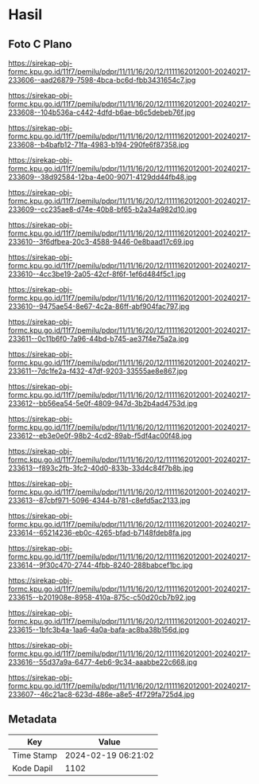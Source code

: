 # Hasil

## Foto C Plano

https://sirekap-obj-formc.kpu.go.id/11f7/pemilu/pdpr/11/11/16/20/12/1111162012001-20240217-233606--aad26879-7598-4bca-bc6d-fbb3431654c7.jpg

https://sirekap-obj-formc.kpu.go.id/11f7/pemilu/pdpr/11/11/16/20/12/1111162012001-20240217-233608--104b536a-c442-4dfd-b6ae-b6c5debeb76f.jpg

https://sirekap-obj-formc.kpu.go.id/11f7/pemilu/pdpr/11/11/16/20/12/1111162012001-20240217-233608--b4bafb12-71fa-4983-b194-290fe6f87358.jpg

https://sirekap-obj-formc.kpu.go.id/11f7/pemilu/pdpr/11/11/16/20/12/1111162012001-20240217-233609--38d92584-12ba-4e00-9071-4129dd44fb48.jpg

https://sirekap-obj-formc.kpu.go.id/11f7/pemilu/pdpr/11/11/16/20/12/1111162012001-20240217-233609--cc235ae8-d74e-40b8-bf65-b2a34a982d10.jpg

https://sirekap-obj-formc.kpu.go.id/11f7/pemilu/pdpr/11/11/16/20/12/1111162012001-20240217-233610--3f6dfbea-20c3-4588-9446-0e8baad17c69.jpg

https://sirekap-obj-formc.kpu.go.id/11f7/pemilu/pdpr/11/11/16/20/12/1111162012001-20240217-233610--4cc3be19-2a05-42cf-8f6f-1ef6d484f5c1.jpg

https://sirekap-obj-formc.kpu.go.id/11f7/pemilu/pdpr/11/11/16/20/12/1111162012001-20240217-233610--9475ae54-8e67-4c2a-86ff-abf904fac797.jpg

https://sirekap-obj-formc.kpu.go.id/11f7/pemilu/pdpr/11/11/16/20/12/1111162012001-20240217-233611--0c11b6f0-7a96-44bd-b745-ae37f4e75a2a.jpg

https://sirekap-obj-formc.kpu.go.id/11f7/pemilu/pdpr/11/11/16/20/12/1111162012001-20240217-233611--7dc1fe2a-f432-47df-9203-33555ae8e867.jpg

https://sirekap-obj-formc.kpu.go.id/11f7/pemilu/pdpr/11/11/16/20/12/1111162012001-20240217-233612--bb56ea54-5e0f-4809-947d-3b2b4ad4753d.jpg

https://sirekap-obj-formc.kpu.go.id/11f7/pemilu/pdpr/11/11/16/20/12/1111162012001-20240217-233612--eb3e0e0f-98b2-4cd2-89ab-f5df4ac00f48.jpg

https://sirekap-obj-formc.kpu.go.id/11f7/pemilu/pdpr/11/11/16/20/12/1111162012001-20240217-233613--f893c2fb-3fc2-40d0-833b-33d4c84f7b8b.jpg

https://sirekap-obj-formc.kpu.go.id/11f7/pemilu/pdpr/11/11/16/20/12/1111162012001-20240217-233613--87cbf971-5096-4344-b781-c8efd5ac2133.jpg

https://sirekap-obj-formc.kpu.go.id/11f7/pemilu/pdpr/11/11/16/20/12/1111162012001-20240217-233614--65214236-eb0c-4265-bfad-b7148fdeb8fa.jpg

https://sirekap-obj-formc.kpu.go.id/11f7/pemilu/pdpr/11/11/16/20/12/1111162012001-20240217-233614--9f30c470-2744-4fbb-8240-288babcef1bc.jpg

https://sirekap-obj-formc.kpu.go.id/11f7/pemilu/pdpr/11/11/16/20/12/1111162012001-20240217-233615--b201908e-8958-410a-875c-c50d20cb7b92.jpg

https://sirekap-obj-formc.kpu.go.id/11f7/pemilu/pdpr/11/11/16/20/12/1111162012001-20240217-233615--1bfc3b4a-1aa6-4a0a-bafa-ac8ba38b156d.jpg

https://sirekap-obj-formc.kpu.go.id/11f7/pemilu/pdpr/11/11/16/20/12/1111162012001-20240217-233616--55d37a9a-6477-4eb6-9c34-aaabbe22c668.jpg

https://sirekap-obj-formc.kpu.go.id/11f7/pemilu/pdpr/11/11/16/20/12/1111162012001-20240217-233607--46c21ac8-623d-486e-a8e5-4f729fa725d4.jpg


## Metadata

| Key        | Value               |
| ---------- | ------------------- |
| Time Stamp | 2024-02-19 06:21:02 |
| Kode Dapil | 1102                |



